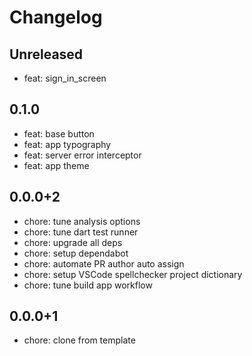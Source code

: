 # Changelog

## Unreleased

* feat: sign_in_screen

## 0.1.0

* feat: base button
* feat: app typography
* feat: server error interceptor
* feat: app theme

## 0.0.0+2

* chore: tune analysis options
* chore: tune dart test runner
* chore: upgrade all deps
* chore: setup dependabot
* chore: automate PR author auto assign
* chore: setup VSCode spellchecker project dictionary
* chore: tune build app workflow

## 0.0.0+1

* chore: clone from template
